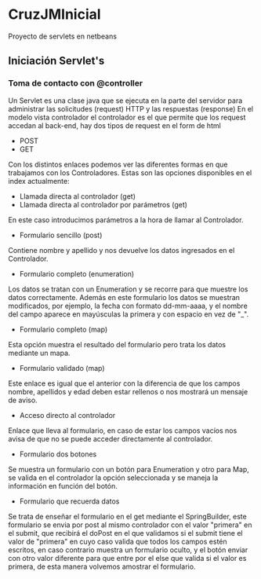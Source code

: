 # CruzJMInicial
Proyecto de servlets en netbeans
## Iniciación Servlet's
### Toma de contacto con @controller
Un Servlet es una clase java que se ejecuta en la parte del servidor para administrar las solicitudes (request) HTTP y las respuestas (response)
En el modelo vista controlador el controlador es el que permite que los request accedan al back-end, hay dos tipos de request en el form de html

- POST
- GET
  
Con los distintos enlaces podemos ver las diferentes formas en que trabajamos con los Controladores.
Estas son las opciones disponibles en el index actualmente:

- Llamada directa al controlador (get)
- Llamada directa al controlador por parámetros (get)

En este caso introducimos parámetros a la hora de llamar al Controlador.

- Formulario sencillo (post)

Contiene nombre y apellido y nos devuelve los datos ingresados en el Controlador.

- Formulario completo (enumeration)

Los datos se tratan con un Enumeration y se recorre para que muestre los datos correctamente.
Además en este formulario los datos se muestran modificados, por ejemplo, la fecha con formato dd-mm-aaaa,
y el nombre del campo aparece en mayúsculas la primera y con espacio en vez de "_".

- Formulario completo (map)

Esta opción muestra el resultado del formulario pero trata los datos mediante un mapa.

- Formulario validado (map)

Este enlace es igual que el anterior con la diferencia de que los campos nombre, apellidos y edad deben estar rellenos
o nos mostrará un mensaje de aviso.

- Acceso directo al controlador

Enlace que lleva al formulario, en caso de estar los campos vacíos nos avisa de que no se puede acceder directamente al controlador.

- Formulario dos botones

Se muestra un formulario con un botón para Enumeration y otro para Map, se valida en el controlador la opción seleccionada y se
maneja la información en función del botón.

- Formulario que recuerda datos

Se trata de enseñar el formulario en el get mediante el SpringBuilder, este formulario se envia por post al mismo controlador con el valor "primera" en el submit, que recibirá el doPost en el que validamos si el submit tiene el valor de "primera" en cuyo caso valida que todos
los campos estén escritos, en caso contrario muestra un formulario oculto, y el botón enviar con otro valor diferente para que entre por el else 
que valida si el valor es primera, de esta manera volvemos  amostrar el formulario.



